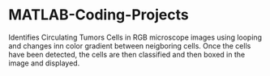 # MATLAB-Coding-Projects
Identifies Circulating Tumors Cells in RGB microscope images using looping and changes inn color gradient between neigboring cells. Once the cells have been detected, the cells are then classified and then boxed in the image and displayed.
